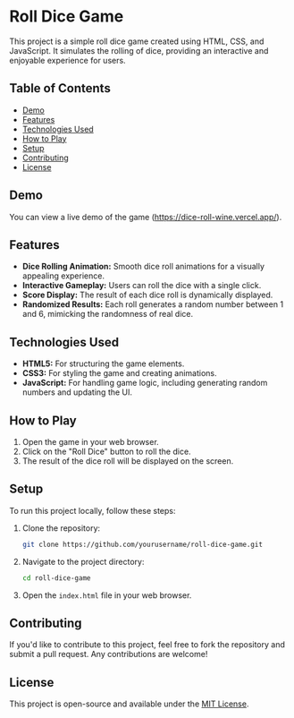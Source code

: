 # Roll Dice Game

This project is a simple roll dice game created using HTML, CSS, and JavaScript. It simulates the rolling of dice, providing an interactive and enjoyable experience for users.

## Table of Contents

- [Demo](#demo)
- [Features](#features)
- [Technologies Used](#technologies-used)
- [How to Play](#how-to-play)
- [Setup](#setup)
- [Contributing](#contributing)
- [License](#license)

## Demo

You can view a live demo of the game (https://dice-roll-wine.vercel.app/).

## Features

- **Dice Rolling Animation:** Smooth dice roll animations for a visually appealing experience.
- **Interactive Gameplay:** Users can roll the dice with a single click.
- **Score Display:** The result of each dice roll is dynamically displayed.
- **Randomized Results:** Each roll generates a random number between 1 and 6, mimicking the randomness of real dice.

## Technologies Used

- **HTML5:** For structuring the game elements.
- **CSS3:** For styling the game and creating animations.
- **JavaScript:** For handling game logic, including generating random numbers and updating the UI.

## How to Play

1. Open the game in your web browser.
2. Click on the "Roll Dice" button to roll the dice.
3. The result of the dice roll will be displayed on the screen.

## Setup

To run this project locally, follow these steps:

1. Clone the repository:
   ```bash
   git clone https://github.com/yourusername/roll-dice-game.git
   ```
2. Navigate to the project directory:
   ```bash
   cd roll-dice-game
   ```
3. Open the `index.html` file in your web browser.

## Contributing

If you'd like to contribute to this project, feel free to fork the repository and submit a pull request. Any contributions are welcome!

## License

This project is open-source and available under the [MIT License](LICENSE).
